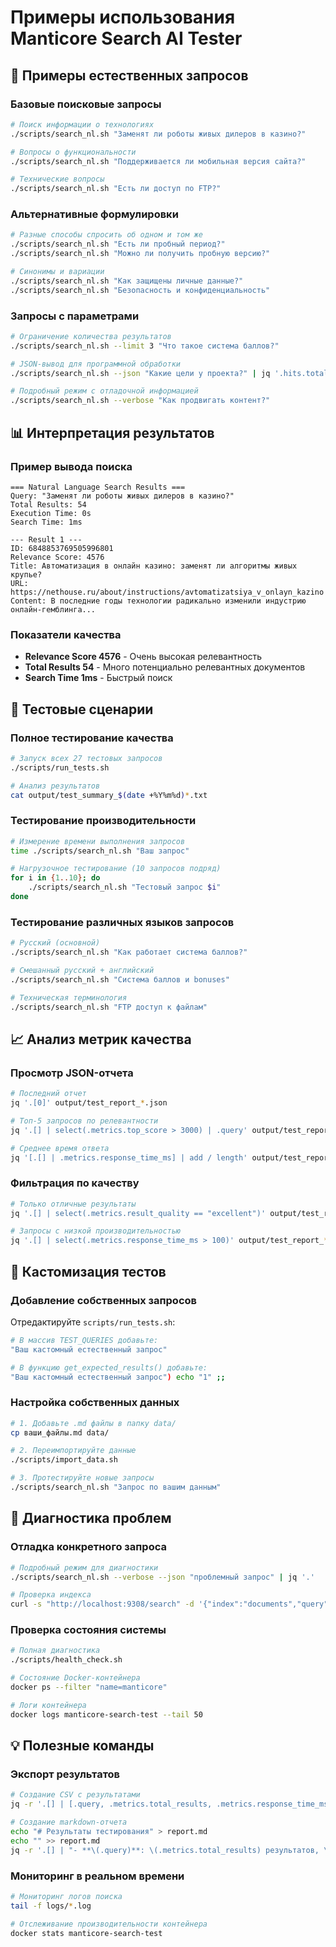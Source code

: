 # Примеры использования Manticore Search AI Tester

## 🎯 Примеры естественных запросов

### Базовые поисковые запросы

```bash
# Поиск информации о технологиях
./scripts/search_nl.sh "Заменят ли роботы живых дилеров в казино?"

# Вопросы о функциональности
./scripts/search_nl.sh "Поддерживается ли мобильная версия сайта?"

# Технические вопросы
./scripts/search_nl.sh "Есть ли доступ по FTP?"
```

### Альтернативные формулировки

```bash
# Разные способы спросить об одном и том же
./scripts/search_nl.sh "Есть ли пробный период?"
./scripts/search_nl.sh "Можно ли получить пробную версию?"

# Синонимы и вариации
./scripts/search_nl.sh "Как защищены личные данные?"
./scripts/search_nl.sh "Безопасность и конфиденциальность"
```

### Запросы с параметрами

```bash
# Ограничение количества результатов
./scripts/search_nl.sh --limit 3 "Что такое система баллов?"

# JSON-вывод для программной обработки
./scripts/search_nl.sh --json "Какие цели у проекта?" | jq '.hits.total'

# Подробный режим с отладочной информацией
./scripts/search_nl.sh --verbose "Как продвигать контент?"
```

## 📊 Интерпретация результатов

### Пример вывода поиска

```
=== Natural Language Search Results ===
Query: "Заменят ли роботы живых дилеров в казино?"
Total Results: 54
Execution Time: 0s
Search Time: 1ms

--- Result 1 ---
ID: 6848853769505996801
Relevance Score: 4576
Title: Автоматизация в онлайн казино: заменят ли алгоритмы живых крупье?
URL: https://nethouse.ru/about/instructions/avtomatizatsiya_v_onlayn_kazino
Content: В последние годы технологии радикально изменили индустрию онлайн-гемблинга...
```

### Показатели качества

- **Relevance Score 4576** - Очень высокая релевантность
- **Total Results 54** - Много потенциально релевантных документов
- **Search Time 1ms** - Быстрый поиск

## 🧪 Тестовые сценарии

### Полное тестирование качества

```bash
# Запуск всех 27 тестовых запросов
./scripts/run_tests.sh

# Анализ результатов
cat output/test_summary_$(date +%Y%m%d)*.txt
```

### Тестирование производительности

```bash
# Измерение времени выполнения запросов
time ./scripts/search_nl.sh "Ваш запрос"

# Нагрузочное тестирование (10 запросов подряд)
for i in {1..10}; do
    ./scripts/search_nl.sh "Тестовый запрос $i"
done
```

### Тестирование различных языков запросов

```bash
# Русский (основной)
./scripts/search_nl.sh "Как работает система баллов?"

# Смешанный русский + английский
./scripts/search_nl.sh "Система баллов и bonuses"

# Техническая терминология
./scripts/search_nl.sh "FTP доступ к файлам"
```

## 📈 Анализ метрик качества

### Просмотр JSON-отчета

```bash
# Последний отчет
jq '.[0]' output/test_report_*.json

# Топ-5 запросов по релевантности
jq '.[] | select(.metrics.top_score > 3000) | .query' output/test_report_*.json

# Среднее время ответа
jq '[.[] | .metrics.response_time_ms] | add / length' output/test_report_*.json
```

### Фильтрация по качеству

```bash
# Только отличные результаты
jq '.[] | select(.metrics.result_quality == "excellent")' output/test_report_*.json

# Запросы с низкой производительностью  
jq '.[] | select(.metrics.response_time_ms > 100)' output/test_report_*.json
```

## 🔧 Кастомизация тестов

### Добавление собственных запросов

Отредактируйте `scripts/run_tests.sh`:

```bash
# В массив TEST_QUERIES добавьте:
"Ваш кастомный естественный запрос"

# В функцию get_expected_results() добавьте:
"Ваш кастомный естественный запрос") echo "1" ;;
```

### Настройка собственных данных

```bash
# 1. Добавьте .md файлы в папку data/
cp ваши_файлы.md data/

# 2. Переимпортируйте данные
./scripts/import_data.sh

# 3. Протестируйте новые запросы
./scripts/search_nl.sh "Запрос по вашим данным"
```

## 🐛 Диагностика проблем

### Отладка конкретного запроса

```bash
# Подробный режим для диагностики
./scripts/search_nl.sh --verbose --json "проблемный запрос" | jq '.'

# Проверка индекса
curl -s "http://localhost:9308/search" -d '{"index":"documents","query":{"match_all":{}},"limit":1}' | jq '.hits.total'
```

### Проверка состояния системы

```bash
# Полная диагностика
./scripts/health_check.sh

# Состояние Docker-контейнера
docker ps --filter "name=manticore"

# Логи контейнера
docker logs manticore-search-test --tail 50
```

## 💡 Полезные команды

### Экспорт результатов

```bash
# Создание CSV с результатами
jq -r '.[] | [.query, .metrics.total_results, .metrics.response_time_ms, .metrics.result_quality] | @csv' output/test_report_*.json > results.csv

# Создание markdown-отчета
echo "# Результаты тестирования" > report.md
echo "" >> report.md
jq -r '.[] | "- **\(.query)**: \(.metrics.total_results) результатов, \(.metrics.response_time_ms)ms"' output/test_report_*.json >> report.md
```

### Мониторинг в реальном времени

```bash
# Мониторинг логов поиска
tail -f logs/*.log

# Отслеживание производительности контейнера
docker stats manticore-search-test
```